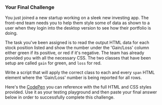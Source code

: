 ### Your Final Challenge

You just joined a new startup working on a sleek new investing app. The front-end team needs you to help them style some of data as shown to a user when they login into the desktop version to see how their portfolio is doing.

The task you've been assigned is to read the output HTML data for each stock position listed and show the number under the 'Gain/Loss' column either green if its positive, or red if it's negative. The team has already provided you with all the necessary CSS. The two classes that have been setup are called `gain` for green, and `loss` for red.

Write a script that will apply the correct class to each and every `span` HTML element where the 'Gain/Loss' number is being reported for all rows.

Here's the [CodePen](https://codepen.io/johnludena/pen/YzpmErb) you can reference with the full HTML and CSS styles provided. Use it as your testing playground and then paste your final answer below in order to successfully complete this challenge.